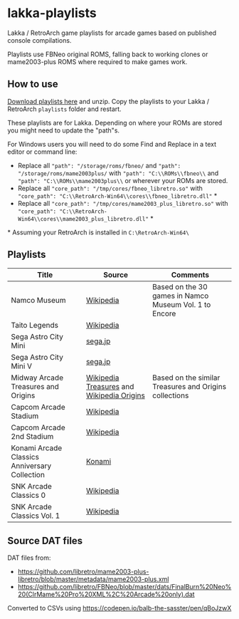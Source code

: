 # lakka-playlists

Lakka / RetroArch game playlists for arcade games based on published console compilations.

Playlists use FBNeo original ROMS, falling back to working clones or mame2003-plus ROMS where required to make games work.

## How to use

[Download playlists here](https://github.com/balb/lakka-playlists/raw/main/playlists.zip) and unzip.
Copy the playlists to your Lakka / RetroArch `playlists` folder and restart.

These playlists are for Lakka. Depending on where your ROMs are stored you might need to update the "path"s.

For Windows users you will need to do some Find and Replace in a text editor or command line:

- Replace all `"path": "/storage/roms/fbneo/` and `"path": "/storage/roms/mame2003plus/`
  with `"path": "C:\\ROMs\\fbneo\\` and `"path": "C:\\ROMs\\mame2003plus\\` or wherever your ROMs are stored.
- Replace all `"core_path": "/tmp/cores/fbneo_libretro.so"` with `"core_path": "C:\\RetroArch-Win64\\cores\\fbneo_libretro.dll"` \*
- Replace all `"core_path": "/tmp/cores/mame2003_plus_libretro.so"` with `"core_path": "C:\\RetroArch-Win64\\cores\\mame2003_plus_libretro.dll"` \*

\* Assuming your RetroArch is installed in `C:\RetroArch-Win64\`

## Playlists

| Title                               | Source                                                             | Comments                                               |
| ----------------------------------- | ------------------------------------------------------------------ | ------------------------------------------------------ |
| Namco Museum                        | [Wikipedia](https://en.wikipedia.org/wiki/Namco_Museum)            | Based on the 30 games in Namco Museum Vol. 1 to Encore |
| Taito Legends                       | [Wikipedia](https://en.wikipedia.org/wiki/Taito_Legends)           |                                                        |
| Sega Astro City Mini                | [sega.jp](https://sega.jp/astrocitymini/original/titlelist.html)   |                                                        |
| Sega Astro City Mini V              | [sega.jp](https://sega.jp/astrocitymini/v/titlelist.html)          |                                                        |
| Midway Arcade Treasures and Origins | [Wikipedia Treasures](https://en.wikipedia.org/wiki/Midway_Arcade_Treasures) and [Wikipedia Origins](https://en.wikipedia.org/wiki/Midway_Arcade_Origins) | Based on the similar Treasures and Origins collections |
| Capcom Arcade Stadium               | [Wikipedia](https://en.wikipedia.org/wiki/Capcom_Arcade_Stadium)   |                                                        |
| Capcom Arcade 2nd Stadium           | [Wikipedia](https://en.wikipedia.org/wiki/Capcom_Arcade_Stadium#Capcom_Arcade_2nd_Stadium)||
| Konami Arcade Classics Anniversary Collection | [Konami](https://www.konami.com/games/50th/ac/arcade/eu/en/) |                                                    |
| SNK Arcade Classics 0               | [Wikipedia](https://en.wikipedia.org/wiki/SNK_Arcade_Classics_Vol._1) ||
| SNK Arcade Classics Vol. 1          | [Wikipedia](https://en.wikipedia.org/wiki/SNK_Arcade_Classics_Vol._1) ||

<!--
https://www.mobygames.com/game-group/classic-compilation-games
-->

## Source DAT files

DAT files from:

- https://github.com/libretro/mame2003-plus-libretro/blob/master/metadata/mame2003-plus.xml
- https://github.com/libretro/FBNeo/blob/master/dats/FinalBurn%20Neo%20(ClrMame%20Pro%20XML%2C%20Arcade%20only).dat

Converted to CSVs using https://codepen.io/balb-the-sasster/pen/qBoJzwX

